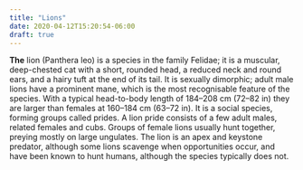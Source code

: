 ```yaml
---
title: "Lions"
date: 2020-04-12T15:20:54-06:00
draft: true
---
```


**The** lion (Panthera leo) is a species in the family Felidae; it is a muscular, deep-chested cat with a short, rounded head, a reduced neck and round ears, and a hairy tuft at the end of its tail. It is sexually dimorphic; adult male lions have a prominent mane, which is the most recognisable feature of the species. With a typical head-to-body length of 184–208 cm (72–82 in) they are larger than females at 160–184 cm (63–72 in). It is a social species, forming groups called prides. A lion pride consists of a few adult males, related females and cubs. Groups of female lions usually hunt together, preying mostly on large ungulates. The lion is an apex and keystone predator, although some lions scavenge when opportunities occur, and have been known to hunt humans, although the species typically does not.